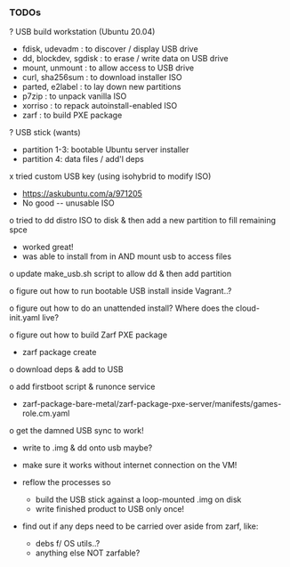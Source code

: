 ### TODOs
? USB build workstation (Ubuntu 20.04)
  - fdisk, udevadm : to discover / display USB drive
  - dd, blockdev, sgdisk : to erase / write data on USB drive
  - mount, unmount : to allow access to USB drive
  - curl, sha256sum : to download installer ISO
  - parted, e2label : to lay down new partitions
  - p7zip : to unpack vanilla ISO
  - xorriso : to repack autoinstall-enabled ISO
  - zarf : to build PXE package

? USB stick (wants)
  - partition 1-3: bootable Ubuntu server installer
  - partition 4: data files / add'l deps
  
x tried custom USB key (using isohybrid to modify ISO)
  - https://askubuntu.com/a/971205
  - No good -- unusable ISO

o tried to dd distro ISO to disk & then add a new partition to fill remaining spce
  - worked great!
  - was able to install from in AND mount usb to access files

o update make_usb.sh script to allow dd & then add partition

o figure out how to run bootable USB install inside Vagrant..?

o figure out how to do an unattended install?  Where does the cloud-init.yaml live?

o figure out how to build Zarf PXE package
  - zarf package create

o download deps & add to USB

o add firstboot script & runonce service
  - zarf-package-bare-metal/zarf-package-pxe-server/manifests/games-role.cm.yaml

o get the damned USB sync to work!
  - write to .img & dd onto usb maybe?

- make sure it works without internet connection on the VM!

- reflow the processes so
  - build the USB stick against a loop-mounted .img on disk
  - write finished product to USB only once!

- find out if any deps need to be carried over aside from zarf, like:
  - debs f/ OS utils..?
  - anything else NOT zarfable?